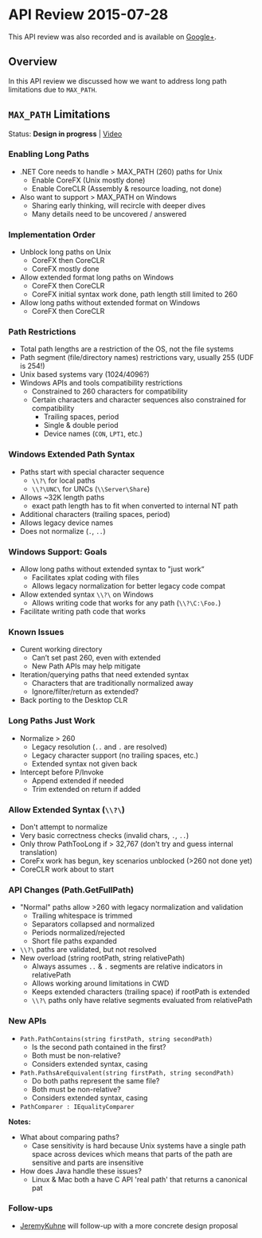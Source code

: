 # API Review 2015-07-28

This API review was also recorded and is available on [Google+](https://plus.google.com/events/cu7i66er1ien3s3975o8a5hs8i8).

## Overview

In this API review we discussed how we want to address long path limitations due
to `MAX_PATH`.

## `MAX_PATH` Limitations

Status: **Design in progress** |
[Video](https://plus.google.com/events/cu7i66er1ien3s3975o8a5hs8i8)

### Enabling Long Paths

* .NET Core needs to handle > MAX_PATH (260) paths for Unix
  - Enable CoreFX (Unix mostly done)
  - Enable CoreCLR (Assembly & resource loading, not done)
* Also want to support > MAX_PATH on Windows
  - Sharing early thinking, will recircle with deeper dives
  - Many details need to be uncovered / answered

### Implementation Order

* Unblock long paths on Unix
  - CoreFX then CoreCLR
  - CoreFX mostly done
* Allow extended format long paths on Windows
  - CoreFX then CoreCLR
  - CoreFX initial syntax work done, path length still limited to 260
* Allow long paths without extended format on Windows
  - CoreFX then CoreCLR

### Path Restrictions

* Total path lengths are a restriction of the OS, not the file systems
* Path segment (file/directory names) restrictions vary, usually 255 (UDF is 254!)
* Unix based systems vary (1024/4096?)
* Windows APIs and tools compatibility restrictions
  - Constrained to 260 characters for compatibility
  - Certain characters and character sequences also constrained for compatibility
    + Trailing spaces, period
    + Single & double period
    + Device names (`CON`, `LPT1`, etc.)

### Windows Extended Path Syntax

* Paths start with special character sequence
  - `\\?\` for local paths
  - `\\?\UNC\` for UNCs (`\\Server\Share`)
* Allows ~32K length paths
  - exact path length has to fit when converted to internal NT path
* Additional characters (trailing spaces, period)
* Allows legacy device names
* Does not normalize (`.`, `..`)

### Windows Support: Goals

* Allow long paths without extended syntax to "just work“
  - Facilitates xplat coding with files
  - Allows legacy normalization for better legacy code compat
* Allow extended syntax `\\?\` on Windows
  - Allows writing code that works for any path (`\\?\C:\Foo.`)
* Facilitate writing path code that works

### Known Issues

* Curent working directory
  - Can’t set past 260, even with extended
  - New Path APIs may help mitigate
* Iteration/querying paths that need extended syntax
  - Characters that are traditionally normalized away
  - Ignore/filter/return as extended?
* Back porting to the Desktop CLR

### Long Paths Just Work

* Normalize > 260
  - Legacy resolution (`..` and `.` are resolved)
  - Legacy character support (no trailing spaces, etc.)
  - Extended syntax not given back
* Intercept before P/Invoke
  - Append extended if needed
  - Trim extended on return if added

### Allow Extended Syntax (`\\?\`)

* Don't attempt to normalize
* Very basic correctness checks (invalid chars, `.`, `..`)
* Only throw PathTooLong if > 32,767 (don't try and guess internal translation)
* CoreFx work has begun, key scenarios unblocked (>260 not done yet)
* CoreCLR work about to start

### API Changes (Path.GetFullPath)

* "Normal" paths allow >260 with legacy normalization and validation
  - Trailing whitespace is trimmed
  - Separators collapsed and normalized
  - Periods normalized/rejected
  - Short file paths expanded
* `\\?\` paths are validated, but not resolved
* New overload (string rootPath, string relativePath)
  - Always assumes `..` & `.` segments are relative indicators in relativePath
  - Allows working around limitations in CWD
  - Keeps extended characters (trailing space) if rootPath is extended
  - `\\?\` paths only have relative segments evaluated from relativePath

### New APIs

* `Path.PathContains(string firstPath, string secondPath)`
  - Is the second path contained in the first?
  - Both must be non-relative?
  - Considers extended syntax, casing
* `Path.PathsAreEquivalent(string firstPath, string secondPath)`
  - Do both paths represent the same file?
  - Both must be non-relative?
  - Considers extended syntax, casing
* `PathComparer : IEqualityComparer`

**Notes:**

* What about comparing paths?
    - Case sensitivity is hard because Unix systems have a single path space
      across devices which means that parts of the path are sensitive and parts
      are insensitive
* How does Java handle these issues?
    - Linux & Mac both a have C API 'real path' that returns a canonical pat

### Follow-ups

* [JeremyKuhne](http://github.com/JeremyKuhne) will follow-up with a more
  concrete design proposal
